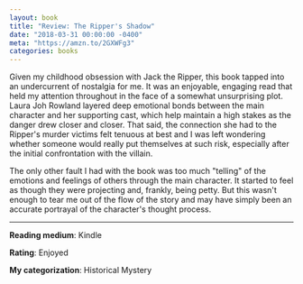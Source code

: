 ```yaml
--- 
layout: book
title: "Review: The Ripper's Shadow"
date: "2018-03-31 00:00:00 -0400"
meta: "https://amzn.to/2GXWFg3"
categories: books
---
```

Given my childhood obsession with Jack the Ripper, this book tapped into an undercurrent of nostalgia for me. It was an enjoyable, engaging read that held my attention throughout in the face of a somewhat unsurprising plot. Laura Joh Rowland layered deep emotional bonds between the main character and her supporting cast, which help maintain a high stakes as the danger drew closer and closer. That said, the connection she had to the Ripper's murder victims felt tenuous at best and I was left wondering whether someone would really put themselves at such risk, especially after the initial confrontation with the villain. 


The only other fault I had with the book was too much "telling" of the emotions and feelings of others through the main character. It started to feel as though they were projecting and, frankly, being petty. But this wasn't enough to tear me out of the flow of the story and may have simply been an accurate portrayal of the character's thought process. 

---
**Reading medium**: Kindle  
<!-- Kindle, Paperback, etc. -->
**Rating**: Enjoyed  
<!-- Highly Recommend, Enjoyed, Pass -->
**My categorization**: Historical Mystery
